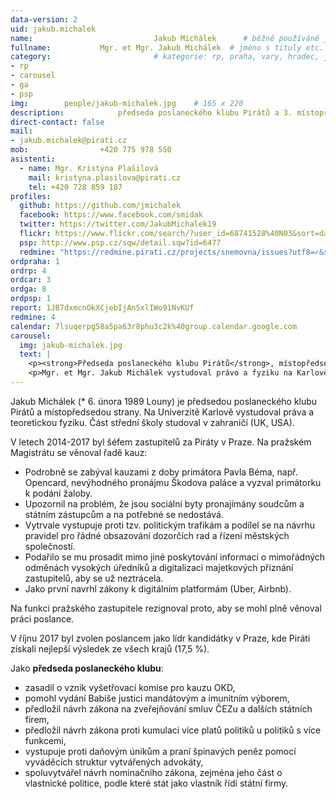 ```yaml
---
data-version: 2
uid: jakub.michalek
name:                           Jakub Michálek  	# běžně používáné jméno
fullname: 			Mgr. et Mgr. Jakub Michálek  # jméno s tituly etc.
category:                       # kategorie: rp, praha, vary, hradec, jmk, senat
- rp
- carousel
- ga
- psp
img: 		people/jakub-michalek.jpg    # 165 x 220
description: 			předseda poslaneckého klubu Pirátů a 3. místopředseda strany             	        			# kratký popis, max 160 znaků
direct-contact: false
mail:
- jakub.michalek@pirati.cz
mob: 				+420 775 978 550
asistenti:
  - name: Mgr. Kristýna Plašilová
    mail: kristyna.plasilova@pirati.cz
    tel: +420 728 859 187
profiles:
  github: https://github.com/jmichalek
  facebook: https://www.facebook.com/smidak
  twitter: https://twitter.com/JakubMichalek19
  flickr: https://www.flickr.com/search/?user_id=68741528%40N03&sort=date-taken-desc&text=jakub%20mich%C3%A1lek&view_all=1
  psp: http://www.psp.cz/sqw/detail.sqw?id=6477
  redmine: "https://redmine.pirati.cz/projects/snemovna/issues?utf8=✓&set_filter=1&f[]=status_id&op[status_id]=o&f[]=fixed_version_id&op[fixed_version_id]==&v[fixed_version_id][]=28&f[]=assigned_to_id&op[assigned_to_id]==&v[assigned_to_id][]=4&f[]=&c[]=subject&c[]=status&c[]=priority&c[]=due_date&c[]=done_ratio&group_by=assigned_to&t[]="
ordpraha: 1
ordrp: 4
ordcar: 3
ordga: 8
ordpsp: 1
report: 1JB7dxmcnOkXCjebIjAnSxlIWo91NvKUf
redmine: 4
calendar: 7lsuqerpg58a5pa63r8phu3c2k%40group.calendar.google.com
carousel:
  img: jakub-michalek.jpg
  text: |
    <p><strong>Předseda poslaneckého klubu Pirátů</strong>, místopředseda strany, místopředseda ústavně právního výboru PSP ČR a poslanec Pirátů zodpovědný za oblast justice.</p>
    <p>Mgr. et Mgr. Jakub Michálek vystudoval právo a fyziku na Karlově univerzitě, následně pracoval jako právník, pražský zastupitel a poslanec. Zaměřuje se na svobodný přístup k informacím, autorské právo a digitální ekonomiku. </p>
---
```


Jakub Michálek (* 6. února 1989 Louny) je předsedou poslaneckého klubu Pirátů a místopředsedou strany. Na Univerzitě Karlově vystudoval práva a teoretickou fyziku. Část střední školy studoval v zahraničí (UK, USA). 

V letech 2014-2017 byl šéfem zastupitelů za Piráty v Praze. Na pražském Magistrátu se věnoval řadě kauz: 

* Podrobně se zabýval kauzami z doby primátora Pavla Béma, např. Opencard, nevýhodného pronájmu Škodova paláce a vyzval primátorku k podání žaloby. 
* Upozornil na problém, že jsou sociální byty pronajímány soudcům a státním zástupcům a na potřebné se nedostává. 
* Vytrvale vystupuje proti tzv. politickým trafikám a podílel se na návrhu pravidel pro řádné obsazování dozorčích rad a řízení městských společností. 
* Podařilo se mu prosadit mimo jiné poskytování informací o mimořádných odměnách vysokých úředníků a digitalizaci majetkových přiznání zastupitelů, aby se už neztrácela. 
* Jako první navrhl zákony k digitálním platformám (Uber, Airbnb). 

Na funkci pražského zastupitele rezignoval proto, aby se mohl plně věnoval práci poslance. 

V říjnu 2017 byl zvolen poslancem jako lídr kandidátky v Praze, kde Piráti získali nejlepší výsledek ze všech krajů (17,5 %). 

Jako **předseda poslaneckého klubu**: 

* zasadil o vznik vyšetřovací komise pro kauzu OKD, 
* pomohl vydání Babiše justici mandátovým a imunitním výborem,
* předložil návrh zákona na zveřejňování smluv ČEZu a dalších státních firem, 
* předložil návrh zákona proti kumulaci více platů politiků u politiků s více funkcemi, 
* vystupuje proti daňovým únikům a praní špinavých peněz pomocí vyváděcích struktur vytvářených advokáty,
* spoluvytvářel návrh nominačního zákona, zejména jeho část o vlastnické politice, podle které stát jako vlastník řídí státní firmy.
